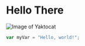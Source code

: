 # Hello There

![Image of Yaktocat](https://octodex.github.com/images/yaktocat.png)

``` javascript
var myVar = "Hello, world!";
```
